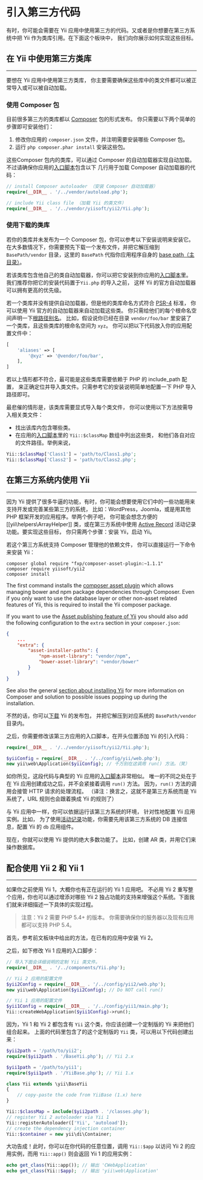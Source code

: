引入第三方代码
=============================

有时，你可能会需要在 Yii 应用中使用第三方的代码。又或者是你想要在第三方系统中把 Yii 作为类库引用。在下面这个板块中，
我们向你展示如何实现这些目标。


## 在 Yii 中使用第三方类库 <span id="using-libs-in-yii"></span>
----------------------------------

要想在 Yii 应用中使用第三方类库，
你主要需要确保这些库中的类文件都可以被正常导入或可以被自动加载。

### 使用 Composer 包 <span id="using-composer-packages"></span>

目前很多第三方的类库都以 [Composer](https://getcomposer.org/) 包的形式发布。
你只需要以下两个简单的步骤即可安装他们：

1. 修改你应用的 `composer.json` 文件，并注明需要安装哪些 Composer 包。
2. 运行 `php composer.phar install` 安装这些包。

这些Composer 包内的类库，可以通过 Composer 的自动加载器实现自动加载。
不过请确保你应用的[入口脚本](structure-entry-scripts.md)包含以下
几行用于加载 Composer 自动加载器的代码：

```php
// install Composer autoloader （安装 Composer 自动加载器）
require(__DIR__ . '/../vendor/autoload.php');

// include Yii class file （加载 Yii 的类文件）
require(__DIR__ . '/../vendor/yiisoft/yii2/Yii.php');
```

### 使用下载的类库 <span id="using-downloaded-libs"></span>

若你的类库并未发布为一个 Composer 包，你可以参考以下安装说明来安装它。
在大多数情况下，你需要预先下载一个发布文件，并把它解压缩到
`BasePath/vendor` 目录，这里的 `BasePath` 代指你应用程序自身的 [base path（主目录）](structure-applications.md#basePath)。

若该类库包含他自己的类自动加载器，你可以把它安装到你应用的[入口脚本](structure-entry-scripts.md)里。
我们推荐你把它的安装代码置于`Yii.php` 的导入之前，
这样 Yii 的官方自动加载器可以拥有更高的优先级。

若一个类库并没有提供自动加载器，但是他的类库命名方式符合 [PSR-4](http://www.php-fig.org/psr/psr-4/) 标准，
你可以使用 Yii 官方的自动加载器来自动加载这些类。
你只需给他们的每个根命名空间声明一下[根路径别名](concept-aliases.md#defining-aliases)。
比如，假设说你已经在目录 `vendor/foo/bar` 里安装了一个类库，且这些类库的根命名空间为 `xyz`。
你可以把以下代码放入你的应用配置文件中：

```php
[
    'aliases' => [
        '@xyz' => '@vendor/foo/bar',
    ],
]
```

若以上情形都不符合，最可能是这些类库需要依赖于 PHP 的 include_path 配置，
来正确定位并导入类文件。只需参考它的安装说明简单地配置一下 PHP 导入路径即可。

最悲催的情形是，该类库需要显式导入每个类文件，
你可以使用以下方法按需导入相关类文件：

* 找出该库内包含哪些类。
* 在应用的[入口脚本](structure-entry-scripts.md)里的 `Yii::$classMap` 数组中列出这些类，
  和他们各自对应的文件路径。举例来说，
```php
Yii::$classMap['Class1'] = 'path/to/Class1.php';
Yii::$classMap['Class2'] = 'path/to/Class2.php';
```


## 在第三方系统内使用 Yii <span id="using-yii-in-others"></span>
--------------------------------

因为 Yii 提供了很多牛逼的功能，有时，你可能会想要使用它们中的一些功能用来支持开发或完善某些第三方的系统，
比如：WordPress，Joomla，或是用其他 PHP 框架开发的应用程序。举两个例子吧，
你可能会想念方便的 [[yii\helpers\ArrayHelper]] 类，或在第三方系统中使用
[Active Record](db-active-record.md) 活动记录功能。要实现这些目标，
你只需两个步骤：安装 Yii，启动 Yii。

若这个第三方系统支持 Composer 管理他的依赖文件，
你可以直接运行一下命令来安装 Yii：

    composer global require "fxp/composer-asset-plugin:~1.1.1"
    composer require yiisoft/yii2
    composer install

The first command installs the [composer asset plugin](https://github.com/francoispluchino/composer-asset-plugin/)
which allows managing bower and npm package dependencies through Composer. Even if you only want to use the database
layer or other non-asset related features of Yii, this is required to install the Yii composer package.

If you want to use the [Asset publishing feature of Yii](structure-assets.md) you should also add the following configuration
to the `extra` section in your `composer.json`:

```json
{
    ...
    "extra": {
        "asset-installer-paths": {
            "npm-asset-library": "vendor/npm",
            "bower-asset-library": "vendor/bower"
        }
    }
}
```

See also the general [section about installing Yii](start-installation.md#installing-via-composer) for more information
on Composer and solution to possible issues popping up during the installation.

不然的话，你可以[下载](http://www.yiiframework.com/download/) Yii 的发布包，
并把它解压到对应系统的 `BasePath/vendor` 目录内。

之后，你需要修改该第三方应用的入口脚本，在开头位置添加 Yii 的引入代码：

```php
require(__DIR__ . '/../vendor/yiisoft/yii2/Yii.php');

$yiiConfig = require(__DIR__ . '/../config/yii/web.php');
new yii\web\Application($yiiConfig); // 千万别在这调用 run() 方法。（笑）
```

如你所见，这段代码与典型的 Yii 应用的[入口脚本](structure-entry-scripts.md)非常相似。
唯一的不同之处在于在 Yii 应用创建成功之后，并不会紧接着调用 `run()` 方法。
因为，`run()` 方法的调用会接管 HTTP 请求的处理流程。
（译注：换言之，这就不是第三方系统而是 Yii 系统了，URL 规则也会跟着换成 Yii 的规则了）

与 Yii 应用中一样，你可以依据运行该第三方系统的环境，
针对性地配置 Yii 应用实例。比如，
为了使用[活动记录](db-active-record.md)功能，你需要先用该第三方系统的 DB 连接信息，配置 Yii 的 `db` 应用组件。

现在，你就可以使用 Yii 提供的绝大多数功能了。
比如，创建 AR 类，并用它们来操作数据库。


## 配合使用 Yii 2 和 Yii 1 <span id="using-both-yii2-yii1"></span>
----------------------

如果你之前使用 Yii 1，大概你也有正在运行的 Yii 1 应用吧。
不必用 Yii 2 重写整个应用，你也可以通过增添对哪些
Yii 2 独占功能的支持来增强这个系统。下面我们就来详细描述一下具体的实现过程。

> 注意：Yii 2 需要 PHP 5.4+ 的版本。
> 你需要确保你的服务器以及现有应用都可以支持 PHP 5.4。

首先，参考前文板块中给出的方法，在已有的应用中安装 Yii 2。

之后，如下修改 Yii 1 应用的入口脚步：

```php
// 导入下面会详细说明的定制 Yii 类文件。
require(__DIR__ . '/../components/Yii.php');

// Yii 2 应用的配置文件
$yii2Config = require(__DIR__ . '/../config/yii2/web.php');
new yii\web\Application($yii2Config); // Do NOT call run()

// Yii 1 应用的配置文件
$yii1Config = require(__DIR__ . '/../config/yii1/main.php');
Yii::createWebApplication($yii1Config)->run();
```

因为，Yii 1 和 Yii 2 都包含有 `Yii` 这个类，你应该创建一个定制版的 Yii 来把他们组合起来。
上面的代码里包含了的这个定制版的 `Yii` 类，可以用以下代码创建出来：

```php
$yii2path = '/path/to/yii2';
require($yii2path . '/BaseYii.php'); // Yii 2.x

$yii1path = '/path/to/yii1';
require($yii1path . '/YiiBase.php'); // Yii 1.x

class Yii extends \yii\BaseYii
{
    // copy-paste the code from YiiBase (1.x) here
}

Yii::$classMap = include($yii2path . '/classes.php');
// register Yii 2 autoloader via Yii 1
Yii::registerAutoloader(['Yii', 'autoload']);
// create the dependency injection container
Yii::$container = new yii\di\Container;
```

大功告成！此时，你可以在你代码的任意位置，调用 `Yii::$app` 以访问 Yii 2 的应用实例，而用
`Yii::app()` 则会返回 Yii 1 的应用实例：

```php
echo get_class(Yii::app()); // 输出 'CWebApplication'
echo get_class(Yii::$app);  // 输出 'yii\web\Application'
```
